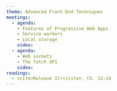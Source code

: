 ```yaml
---
theme: Advanced Front-End Techniques
meetings:
  - agenda:
    - Features of Progressive Web Apps
    - Service workers
    - Local storage
    video:
  - agenda:
    - Web sockets
    - The fetch API
    video:
readings:
  - <cite>Release It!</cite>, Ch. 12–14
---
```

